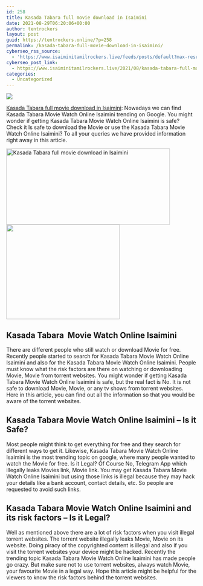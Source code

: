 ```yaml
---
id: 258
title: Kasada Tabara full movie download in Isaimini
date: 2021-08-29T06:20:06+00:00
author: tentrockers
layout: post
guid: https://tentrockers.online/?p=258
permalink: /kasada-tabara-full-movie-download-in-isaimini/
cyberseo_rss_source:
  - 'https://www.isaiminitamilrockers.live/feeds/posts/default?max-results=150&start-index=1'
cyberseo_post_link:
  - https://www.isaiminitamilrockers.live/2021/08/kasada-tabara-full-movie-download-in.html
categories:
  - Uncategorized
---
```

<div class="media_block">
  <img src="https://1.bp.blogspot.com/-WIEmCiib69U/YSet2ZDbVCI/AAAAAAAABJk/lUxnbA_nkOIb2bM5NWpjm9-ovqsRhg42QCLcBGAsYHQ/s72-w433-h201-c/maxresdefault.jpg" class="media_thumbnail" />
</div>

<meta content="Kasada Tabara full movie download in Isaimini : Nowadays we can find Kasada Tabara Movie Watch Online Isaimini trending on Google. You might..." name="twitter:description" />

  


<center>
</center>

<span><a href="https://www.tamilrockerz.online/kasada-tabara-full-movie-download-in-isaimini/">Kasada Tabara full movie download in Isaimini</a></span><span>: Nowadays we can find Kasada Tabara Movie Watch Online Isaimini trending on Google. You might wonder if getting Kasada Tabara Movie Watch Online Isaimini is safe? Check it Is safe to download the Movie or use the Kasada Tabara Movie Watch Online Isaimini? To all your queries we have provided information right away in this article.</span>

<div class="separator">
  <a href="https://1.bp.blogspot.com/-WIEmCiib69U/YSet2ZDbVCI/AAAAAAAABJk/lUxnbA_nkOIb2bM5NWpjm9-ovqsRhg42QCLcBGAsYHQ/s1280/maxresdefault.jpg" imageanchor="1"><img loading="lazy" alt="Kasada Tabara full movie download in Isaimini" border="0" data-original-height="720" data-original-width="1280" height="201" src="https://1.bp.blogspot.com/-WIEmCiib69U/YSet2ZDbVCI/AAAAAAAABJk/lUxnbA_nkOIb2bM5NWpjm9-ovqsRhg42QCLcBGAsYHQ/w433-h201/maxresdefault.jpg" width="433" /></a>
</div>



<div class="separator">
  <a href="https://www.tamilrockerz.online/kasada-tabara-full-movie-download-in-isaimini/" imageanchor="1"><img loading="lazy" border="0" data-original-height="250" data-original-width="300" height="250" src="https://1.bp.blogspot.com/-nfbzYVobUik/YMlpOerzdgI/AAAAAAAAA3Y/aAupsOUs_WMY6Lv7R1OtZhI6OqaRh-YAwCPcBGAYYCw/s0/e854879156f0849f3d27a89db88ed039.png" width="300" /></a>
</div>

<span id="docs-internal-guid-13e14247-7fff-0935-c100-f00d584629c7"></p> 

<h2 dir="ltr">
  <span>Kasada Tabara&nbsp; Movie Watch Online Isaimini</span>
</h2>

<p dir="ltr">
  <span>There are different people who still watch or download Movie for free. Recently people started to search for Kasada Tabara Movie Watch Online Isaimini and also for the Kasada Tabara Movie Watch Online Isaimini. People must know what the risk factors are there on watching or downloading Movie, Movie from torrent websites. You might wonder if getting Kasada Tabara Movie Watch Online Isaimini is safe, but the real fact is No. It is not safe to download Movie, Movie, or any tv shows from torrent websites.&nbsp; Here in this article, you can find out all the information so that you would be aware of the torrent websites.</span>
</p>

<h2 dir="ltr">
  <span>Kasada Tabara Movie Watch Online Isaimini </span><span>&#8211; </span><span>Is it Safe?</span>
</h2>

<p dir="ltr">
  <span>Most people might think to get everything for free and they search for different ways to get it. Likewise, Kasada Tabara Movie Watch Online Isaimini is the most trending topic on google, where many people wanted to watch the Movie for free. Is it Legal? Of Course No, Telegram App which illegally leaks Movies link, Movie link. You may get Kasada Tabara Movie Watch Online Isaimini but using those links is illegal because they may hack your details like a bank account, contact details, etc. So people are requested to avoid such links.</span>
</p>

<h2 dir="ltr">
  <span>Kasada Tabara Movie Watch Online Isaimini and its risk factors </span><span>&#8211; Is it Legal?</span>
</h2>

<p dir="ltr">
  <span>Well as mentioned above there are a lot of risk factors when you visit illegal torrent websites. The torrent website illegally leaks Movie, Movie on its website. Doing piracy of the copyrighted content is illegal and also if you visit the torrent websites your device might be hacked. Recently the trending topic Kasada Tabara Movie Watch Online Isaimini has made people go crazy. But make sure not to use torrent websites, always watch Movie, your favourite Movie in a legal way. Hope this article might be helpful for the viewers to know the risk factors behind the torrent websites.</span>
</p>

<p>
  </span><br /> 
  
  <center>
  </center>
</p>